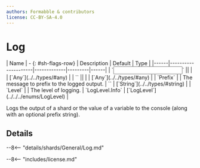 ```yaml
---
authors: Formabble & contributors
license: CC-BY-SA-4.0
---
```



# Log

<div class="sh-parameters" markdown="1">
| Name | - {: #sh-flags-row} | Description | Default | Type |
|------|---------------------|-------------|---------|------|
| `<input>` || | | [`Any`](../../types/#any) |
| `<output>` || | | [`Any`](../../types/#any) |
| `Prefix` |  | The message to prefix to the logged output. | `` | [`String`](../../types/#string) |
| `Level` |  | The level of logging. | `LogLevel.Info` | [`LogLevel`](../../../enums/LogLevel) |

</div>

Logs the output of a shard or the value of a variable to the console (along with an optional prefix string).

## Details

--8<-- "details/shards/General/Log.md"


--8<-- "includes/license.md"

